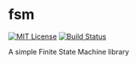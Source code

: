 # fsm

[![MIT License](http://img.shields.io/badge/license-MIT-blue.svg?style=flat)](LICENSE.md)
[![Build Status](https://travis-ci.com/cvilas/fsm.svg?branch=master)](https://travis-ci.com/cvilas/fsm)

A simple Finite State Machine library

